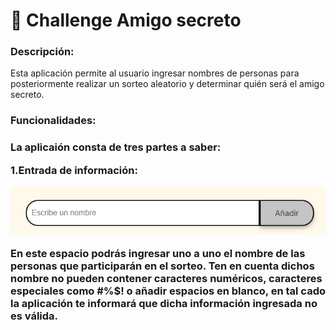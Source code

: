 <h1>🎊 Challenge Amigo secreto</h1>

<h3>Descripción:</h3>

  Esta aplicación permite al usuario ingresar nombres de personas para posteriormente realizar un sorteo aleatorio y determinar quién será el amigo secreto.

<h3>Funcionalidades:<h3>

La aplicaión consta de tres partes a saber:

1.Entrada de información:

![Pantallazo](assets/entrada.png)

En este espacio podrás ingresar uno a uno el nombre de las personas que participarán en el sorteo.
Ten en cuenta dichos nombre no pueden contener caracteres numéricos, caracteres especiales como #%$! o añadir espacios en blanco, en tal cado la aplicación te informará que dicha información ingresada no es válida.
 

